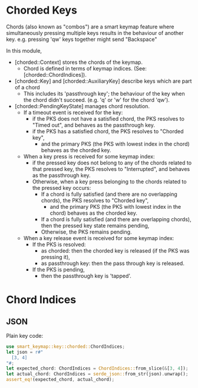 # Chorded Keys

Chords (also known as "combos") are a smart keymap feature where
simultaneously pressing multiple keys results in the behaviour of another
key. e.g. pressing 'qw' keys together might send "Backspace"

In this module,
- [chorded::Context] stores the chords of the keymap.
  - Chord is defined in terms of keymap indices. (See: [chorded::ChordIndices]).
- [chorded::Key] and [chorded::AuxiliaryKey] describe keys which are part of a chord
  - This includes its 'passthrough key';
    the behaviour of the key when the chord
    didn't succeed.
    (e.g. 'q' or 'w' for the chord 'qw').
- [chorded::PendingKeyState] manages chord resolution.
  - If a timeout event is received for the key:
    - if the PKS does not have a satisfied chord,
      the PKS resolves to "Timed out",
      and behaves as the passthrough key.
    - if the PKS has a satisfied chord,
      the PKS resolves to "Chorded key",
      - and the primary PKS
        (the PKS with lowest index in the chord)
        behaves as the chorded key.
  - When a key press is received for some keymap index:
    - if the pressed key does not belong to any of  the chords related to
       that pressed key,
      the PKS resolves to "Interrupted",
      and behaves as the passthrough key.
    - Otherwise,
       when a key press belonging to the chords related to the pressed key occurs:
      - If a chord is fully satisfied (and there are no overlapping chords),
        the PKS resolves to "Chorded key",
        - and the primary PKS
          (the PKS with lowest index in the chord)
          behaves as the chorded key.
      - If a chord is fully satisfied (and there are overlapping chords),
        then the pressed key state remains pending,
      - Otherwise, the PKS remains pending.
  - When a key release event is received for some keymap index:
    - If the PKS is resolved:
      - as chorded: then the chorded key is released (if the PKS was pressing it),
      - as passthrough key: then the pass through key is released.
    - If the PKS is pending,
      - then the passthrough key is 'tapped'.

# Chord Indices
## JSON

Plain key code:

```rust
use smart_keymap::key::chorded::ChordIndices;
let json = r#"
  [3, 4]
"#;
let expected_chord: ChordIndices = ChordIndices::from_slice(&[3, 4]);
let actual_chord: ChordIndices = serde_json::from_str(json).unwrap();
assert_eq!(expected_chord, actual_chord);
```

